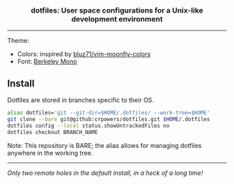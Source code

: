 <div align="center">

### dotfiles: User space configurations for a Unix-like development environment

</div>

---

Theme:
- Colors: inspired by [bluz71/vim-moonfly-colors](https://github.com/bluz71/vim-moonfly-colors)
- Font: [Berkeley Mono](https://berkeleygraphics.com/typefaces/berkeley-mono/)
## Install

Dotfiles are stored in branches specific to their OS.
```sh
alias dotfiles='git --git-dir=$HOME/.dotfiles/ --work-tree=$HOME'
git clone --bare git@github:crpowers/dotfiles.git $HOME/.dotfiles
dotfiles config --local status.showUntrackedFiles no
dotfiles checkout BRANCH_NAME
```

Note: This repository is BARE; the alias allows for managing dotfiles anywhere in the working tree.

---

*Only two remote holes in the default install, in a heck of a long time!*
